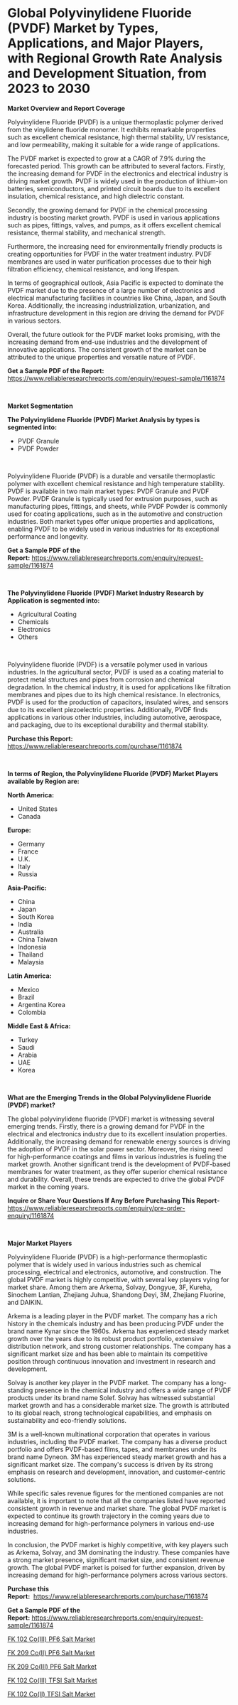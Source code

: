 <p><h1>Global Polyvinylidene Fluoride (PVDF) Market by Types, Applications, and Major Players, with Regional Growth Rate Analysis and Development Situation, from 2023 to 2030</h1></p><p><strong>Market Overview and Report Coverage</strong></p>
<p><p>Polyvinylidene Fluoride (PVDF) is a unique thermoplastic polymer derived from the vinylidene fluoride monomer. It exhibits remarkable properties such as excellent chemical resistance, high thermal stability, UV resistance, and low permeability, making it suitable for a wide range of applications.</p><p>The PVDF market is expected to grow at a CAGR of 7.9% during the forecasted period. This growth can be attributed to several factors. Firstly, the increasing demand for PVDF in the electronics and electrical industry is driving market growth. PVDF is widely used in the production of lithium-ion batteries, semiconductors, and printed circuit boards due to its excellent insulation, chemical resistance, and high dielectric constant.</p><p>Secondly, the growing demand for PVDF in the chemical processing industry is boosting market growth. PVDF is used in various applications such as pipes, fittings, valves, and pumps, as it offers excellent chemical resistance, thermal stability, and mechanical strength.</p><p>Furthermore, the increasing need for environmentally friendly products is creating opportunities for PVDF in the water treatment industry. PVDF membranes are used in water purification processes due to their high filtration efficiency, chemical resistance, and long lifespan.</p><p>In terms of geographical outlook, Asia Pacific is expected to dominate the PVDF market due to the presence of a large number of electronics and electrical manufacturing facilities in countries like China, Japan, and South Korea. Additionally, the increasing industrialization, urbanization, and infrastructure development in this region are driving the demand for PVDF in various sectors.</p><p>Overall, the future outlook for the PVDF market looks promising, with the increasing demand from end-use industries and the development of innovative applications. The consistent growth of the market can be attributed to the unique properties and versatile nature of PVDF.</p></p>
<p><strong>Get a Sample PDF of the Report:</strong> <a href="https://www.reliableresearchreports.com/enquiry/request-sample/1161874">https://www.reliableresearchreports.com/enquiry/request-sample/1161874</a></p>
<p>&nbsp;</p>
<p><strong>Market Segmentation</strong></p>
<p><strong>The Polyvinylidene Fluoride (PVDF) Market Analysis by types is segmented into:</strong></p>
<p><ul><li>PVDF Granule</li><li>PVDF Powder</li></ul></p>
<p>&nbsp;</p>
<p><p>Polyvinylidene Fluoride (PVDF) is a durable and versatile thermoplastic polymer with excellent chemical resistance and high temperature stability. PVDF is available in two main market types: PVDF Granule and PVDF Powder. PVDF Granule is typically used for extrusion purposes, such as manufacturing pipes, fittings, and sheets, while PVDF Powder is commonly used for coating applications, such as in the automotive and construction industries. Both market types offer unique properties and applications, enabling PVDF to be widely used in various industries for its exceptional performance and longevity.</p></p>
<p><strong>Get a Sample PDF of the Report:</strong>&nbsp;<a href="https://www.reliableresearchreports.com/enquiry/request-sample/1161874">https://www.reliableresearchreports.com/enquiry/request-sample/1161874</a></p>
<p>&nbsp;</p>
<p><strong>The Polyvinylidene Fluoride (PVDF) Market Industry Research by Application is segmented into:</strong></p>
<p><ul><li>Agricultural Coating</li><li>Chemicals</li><li>Electronics</li><li>Others</li></ul></p>
<p>&nbsp;</p>
<p><p>Polyvinylidene fluoride (PVDF) is a versatile polymer used in various industries. In the agricultural sector, PVDF is used as a coating material to protect metal structures and pipes from corrosion and chemical degradation. In the chemical industry, it is used for applications like filtration membranes and pipes due to its high chemical resistance. In electronics, PVDF is used for the production of capacitors, insulated wires, and sensors due to its excellent piezoelectric properties. Additionally, PVDF finds applications in various other industries, including automotive, aerospace, and packaging, due to its exceptional durability and thermal stability.</p></p>
<p><strong>Purchase this Report:</strong>&nbsp; <a href="https://www.reliableresearchreports.com/purchase/1161874">https://www.reliableresearchreports.com/purchase/1161874</a></p>
<p>&nbsp;</p>
<p><strong>In terms of Region, the Polyvinylidene Fluoride (PVDF) Market Players available by Region are:</strong></p>
<p>
    <p> <strong> North America: </strong>
        <ul>
            <li>United States</li>
            <li>Canada</li>
        </ul>
        </p> 
    <p> <strong> Europe: </strong>
        <ul>
            <li>Germany</li>
            <li>France</li>
            <li>U.K.</li>
            <li>Italy</li>
            <li>Russia</li>
        </ul>
        </p> 
    <p> <strong> Asia-Pacific: </strong>
        <ul>
            <li>China</li>
            <li>Japan</li>
            <li>South Korea</li>
            <li>India</li>
            <li>Australia</li>
            <li>China Taiwan</li>
            <li>Indonesia</li>
            <li>Thailand</li>
            <li>Malaysia</li>
        </ul>
        </p> 
    <p> <strong> Latin America: </strong>
        <ul>
            <li>Mexico</li>
            <li>Brazil</li>
            <li>Argentina Korea</li>
            <li>Colombia</li>
        </ul>
        </p> 
    <p> <strong> Middle East & Africa: </strong>
        <ul>
            <li>Turkey</li>
            <li>Saudi</li>
            <li>Arabia</li>
            <li>UAE</li>
            <li>Korea</li>
        </ul>
    </p>
    </p>
<p>&nbsp;</p>
<p><strong>What are the Emerging Trends in the Global Polyvinylidene Fluoride (PVDF) market?</strong></p>
<p><p>The global polyvinylidene fluoride (PVDF) market is witnessing several emerging trends. Firstly, there is a growing demand for PVDF in the electrical and electronics industry due to its excellent insulation properties. Additionally, the increasing demand for renewable energy sources is driving the adoption of PVDF in the solar power sector. Moreover, the rising need for high-performance coatings and films in various industries is fueling the market growth. Another significant trend is the development of PVDF-based membranes for water treatment, as they offer superior chemical resistance and durability. Overall, these trends are expected to drive the global PVDF market in the coming years.</p></p>
<p><strong>Inquire or Share Your Questions If Any Before Purchasing This Report</strong>- <a href="https://www.reliableresearchreports.com/enquiry/pre-order-enquiry/1161874">https://www.reliableresearchreports.com/enquiry/pre-order-enquiry/1161874</a></p>
<p>&nbsp;</p>
<p><strong>Major Market Players</strong></p>
<p><p>Polyvinylidene Fluoride (PVDF) is a high-performance thermoplastic polymer that is widely used in various industries such as chemical processing, electrical and electronics, automotive, and construction. The global PVDF market is highly competitive, with several key players vying for market share. Among them are Arkema, Solvay, Dongyue, 3F, Kureha, Sinochem Lantian, Zhejiang Juhua, Shandong Deyi, 3M, Zhejiang Fluorine, and DAIKIN.</p><p>Arkema is a leading player in the PVDF market. The company has a rich history in the chemicals industry and has been producing PVDF under the brand name Kynar since the 1960s. Arkema has experienced steady market growth over the years due to its robust product portfolio, extensive distribution network, and strong customer relationships. The company has a significant market size and has been able to maintain its competitive position through continuous innovation and investment in research and development.</p><p>Solvay is another key player in the PVDF market. The company has a long-standing presence in the chemical industry and offers a wide range of PVDF products under its brand name Solef. Solvay has witnessed substantial market growth and has a considerable market size. The growth is attributed to its global reach, strong technological capabilities, and emphasis on sustainability and eco-friendly solutions.</p><p>3M is a well-known multinational corporation that operates in various industries, including the PVDF market. The company has a diverse product portfolio and offers PVDF-based films, tapes, and membranes under its brand name Dyneon. 3M has experienced steady market growth and has a significant market size. The company's success is driven by its strong emphasis on research and development, innovation, and customer-centric solutions.</p><p>While specific sales revenue figures for the mentioned companies are not available, it is important to note that all the companies listed have reported consistent growth in revenue and market share. The global PVDF market is expected to continue its growth trajectory in the coming years due to increasing demand for high-performance polymers in various end-use industries.</p><p>In conclusion, the PVDF market is highly competitive, with key players such as Arkema, Solvay, and 3M dominating the industry. These companies have a strong market presence, significant market size, and consistent revenue growth. The global PVDF market is poised for further expansion, driven by increasing demand for high-performance polymers across various sectors.</p></p>
<p><strong>Purchase this Report:</strong>&nbsp;&nbsp;<a href="https://www.reliableresearchreports.com/purchase/1161874">https://www.reliableresearchreports.com/purchase/1161874</a></p>
<p></p>
<p><strong>Get a Sample PDF of the Report:</strong>&nbsp;<a href="https://www.reliableresearchreports.com/enquiry/request-sample/1161874">https://www.reliableresearchreports.com/enquiry/request-sample/1161874</a></p>
<p><p><a href="https://github.com/BryceTownsendr/Market-Research-Report-List-2/blob/main/fk-102-coiii-pf6-salt-market.md">FK 102 Co(III) PF6 Salt Market</a></p><p><a href="https://github.com/ChiragRP21/Market-Research-Report-List-2/blob/main/fk-209-coii-pf6-salt-market.md">FK 209 Co(II) PF6 Salt Market</a></p><p><a href="https://github.com/Chiragrp22/Market-Research-Report-List-2/blob/main/fk-209-coiii-pf6-salt-market.md">FK 209 Co(III) PF6 Salt Market</a></p><p><a href="https://github.com/ChiragRp1/Market-Research-Report-List-2/blob/main/fk-102-coiii-tfsi-salt-market.md">FK 102 Co(III) TFSI Salt Market</a></p><p><a href="https://github.com/WillieWoodard/Market-Research-Report-List-2/blob/main/fk-102-coii-tfsi-salt-market.md">FK 102 Co(II) TFSI Salt Market</a></p></p>